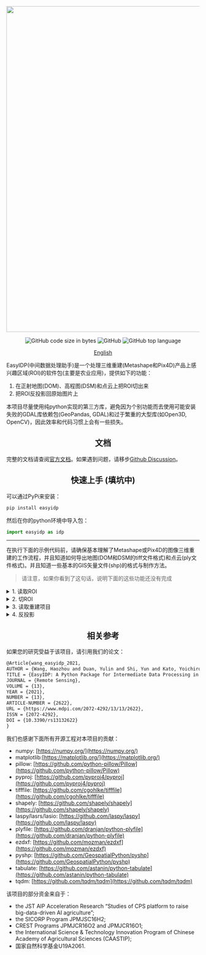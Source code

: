<div align="center">

<p>
   <!-- <a align="left" href="https://ultralytics.com/yolov5" target="_blank"> -->
   <img width="850" src="https://github.com/HowcanoeWang/EasyIDP/wiki/static/easyidp_head.svg"></a>
</p>

<p align="center">
  <img alt="GitHub code size in bytes" src="https://img.shields.io/tokei/lines/github/UTokyo-FieldPhenomics-Lab/EasyIDP?style=plastic">
  <img alt="GitHub" src="https://img.shields.io/github/license/UTokyo-FieldPhenomics-Lab/EasyIDP?style=plastic">
  <img alt="GitHub top language" src="https://img.shields.io/github/languages/top/UTokyo-FieldPhenomics-Lab/EasyIDP?style=plastic">
</p>

<a href="README.md">English</a>

</div>
EasyIDP(中间数据处理助手)是一个处理三维重建(Metashape和Pix4D)产品上感兴趣区域(ROI)的软件包(主要是农业应用)，提供如下的功能：

1. 在正射地图(DOM)、高程图(DSM)和点云上把ROI切出来
2. 把ROI反投影回原始图片上

本项目尽量使用纯python实现的第三方库，避免因为个别功能而去使用可能安装失败的GDAL库依赖包(GeoPandas, GDAL)和过于繁重的大型库(如Open3D, OpenCV)，因此效率和代码习惯上会有一些损失。

## <div align="center">文档</div>

完整的文档请查阅[官方文档](https://easyidp.readthedocs.io/zh_CN/latest/)。如果遇到问题，请移步[Github Discussion](https://github.com/UTokyo-FieldPhenomics-Lab/EasyIDP/discussions)。


## <div align="center">快速上手 (填坑中)</div>

可以通过PyPi来安装：

```bash
pip install easyidp
```

然后在你的python环境中导入包：

```python
import easyidp as idp
```

---

在执行下面的示例代码前，请确保基本理解了Metashape或Pix4D的图像三维重建的工作流程，并且知道如何导出地图(DOM和DSM的tiff文件格式)和点云(ply文件格式)。并且知道一些基本的GIS矢量文件(shp)的格式与制作方法。

> 请注意，如果你看到了这句话，说明下面的这些功能还没有完成

<details close>
<summary>1. 读取ROI</summary>

```python
roi = idp.ROI("xxxx.shp")  # 经纬度二维信息
  
# 从高程图DSM里获取高度信息
roi.get_z_from_dsm("xxxx_dsm.tiff")  # 增加高度成为三维信息
```

二维的ROI可以用来切正射地图、高程图和点云(参考`2.切ROI`)。三维点ROI可以用来反投影回原始图片上(参考`4.反投影`)。

  
或者你可以直接自动创建一个网格ROI：
  
```python
roi = idp.ROI(grid_h=300, grid_w=300, tif_path="xxxx.tif")
```
</details>

<details close>
<summary>2. 切ROI</summary>
  
读取正射地图和高程图文件
```python
dom = idp.GeoTiff("xxx_dom.tif")
dsm = idp.GeoTiff("xxx_dsm.tif")
```
  
读取点云文件
```python
ply = idp.PointCloud("xxx_pcd.ply")
```
  
把感兴趣区域(ROI)切出来：
```python
dom_parts = roi.crop(dom)
dsm_parts = roi.crop(dsm)
pcd_parts = roi.crop(ply)
```

如果你想在切的时候，顺便保存切块的结果：
```python
dom_parts = roi.crop(dom, save_folder="./crop_dom")
dsm_parts = roi.crop(dsm, save_folder="./crop_dsm")
pcd_parts = roi.crop(ply, save_folder="./crop_pcd")
```
  
</details>

<details close>
<summary>3. 读取重建项目</summary>
  
把(同一块地的不同拍摄时间的时间序列)重建项目添加到处理池中：
  
```python
proj = idp.ProjectPool()
# Pix4D项目
proj.add_pix4d(["date1.p4d", "date2.p4d", ...])
# Metashape项目
proj.add_metashape(["date1.psx", "date2.psx", ...])
```

然后你可以按照下面两种方法获取每一个时间点：

```python
p1 = proj[0]
# or
p1 = proj["chunk_or_project_name"]
```

</details>

<details close>
<summary>4. 反投影</summary>
  
```python
>>> img_dict = roi.back2raw(chunk1)
```
  
然后检查运算结果：
```python
# 所有找到的原始图片
>>> img_dict.keys()   
dict_keys(['DJI_0177.JPG', 'DJI_0178.JPG', 'DJI_0179.JPG', 'DJI_0180.JPG', ... ]

# ROI在该图片上的像素坐标
>>> img_dict['DJI_0177.JPG'] 
array([[ 779,  902],
       [1043,  846],
       [1099, 1110],
       [ 834, 1166],
       [ 779,  902]])
```
 
</details>


## <div align="center">相关参考</div>

如果您的研究受益于该项目，请引用我们的论文：

```latex
@Article{wang_easyidp_2021,
AUTHOR = {Wang, Haozhou and Duan, Yulin and Shi, Yun and Kato, Yoichiro and Ninomiya, Seish and Guo, Wei},
TITLE = {EasyIDP: A Python Package for Intermediate Data Processing in UAV-Based Plant Phenotyping},
JOURNAL = {Remote Sensing},
VOLUME = {13},
YEAR = {2021},
NUMBER = {13},
ARTICLE-NUMBER = {2622},
URL = {https://www.mdpi.com/2072-4292/13/13/2622},
ISSN = {2072-4292},
DOI = {10.3390/rs13132622}
}
```

我们也感谢下面所有开源工程对本项目的贡献：

* numpy: [https://numpy.org/](https://numpy.org/)
* matplotlib:[https://matplotlib.org/](https://matplotlib.org/)
* pillow: [https://github.com/python-pillow/Pillow](https://github.com/python-pillow/Pillow)
* pyproj: [https://github.com/pyproj4/pyproj](https://github.com/pyproj4/pyproj)
* tifffile: [https://github.com/cgohlke/tifffile](https://github.com/cgohlke/tifffile)
* shapely: [https://github.com/shapely/shapely](https://github.com/shapely/shapely)
* laspy/lasrs/lasio: [https://github.com/laspy/laspy](https://github.com/laspy/laspy)
* plyfile: [https://github.com/dranjan/python-plyfile](https://github.com/dranjan/python-plyfile)
* ezdxf: [https://github.com/mozman/ezdxf](https://github.com/mozman/ezdxf)
* pyshp: [https://github.com/GeospatialPython/pyshp](https://github.com/GeospatialPython/pyshp)
* tabulate: [https://github.com/astanin/python-tabulate](https://github.com/astanin/python-tabulate)
* tqdm: [https://github.com/tqdm/tqdm](https://github.com/tqdm/tqdm)

该项目的部分资金来自于：

* the JST AIP Acceleration Research “Studies of CPS platform to raise big-data-driven AI agriculture”; 
* the SICORP Program JPMJSC16H2; 
* CREST Programs JPMJCR16O2 and JPMJCR16O1; 
* the International Science & Technology Innovation Program of Chinese Academy of Agricultural Sciences (CAASTIP); 
* 国家自然科学基金U19A2061.